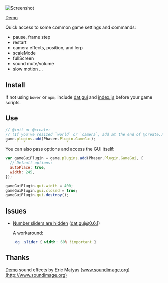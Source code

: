 ![Screenshot](https://samme.github.io/phaser-plugin-game-gui/screenshot.png)

[Demo](https://samme.github.io/phaser-plugin-game-gui/)

Quick access to some common game settings and commands:

  - pause, frame step
  - restart
  - camera effects, position, and lerp
  - scaleMode
  - fullScreen
  - sound mute/volume
  - slow motion …

Install
-------

If not using `bower` or `npm`, include [dat.gui](https://github.com/dataarts/dat.gui) and [index.js](./index.js) before your game scripts.

Use
---

```javascript
// @init or @create:
// (If you've resized `world` or `camera`, add at the end of @create.)
game.plugins.add(Phaser.Plugin.GameGui);
```

You can also pass options and access the GUI itself:

```javascript
var gameGuiPlugin = game.plugins.add(Phaser.Plugin.GameGui, {
  // Default options:
  autoPlace: true,
  width: 245,
});

gameGuiPlugin.gui.width = 400;
gameGuiPlugin.gui.closed = true;
gameGuiPlugin.gui.destroy();
```

Issues
------

- [Number sliders are hidden](https://github.com/dataarts/dat.gui/issues/124) (dat.gui@0.6.1)

  A workaround:

  ```css
  .dg .slider { width: 60% !important }
  ```

Thanks
------

[Demo](https://samme.github.io/phaser-plugin-game-gui/) sound effects by Eric Matyas [www.soundimage.org](http://www.soundimage.org)

